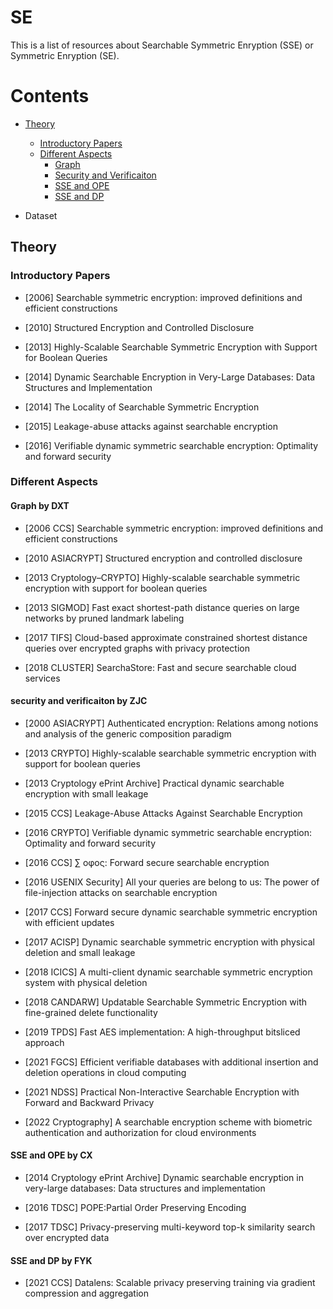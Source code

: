 # SE
This is a  list of resources about Searchable Symmetric Enryption (SSE) or Symmetric Enryption (SE).

# Contents
* [Theory](#theory)
  * [Introductory Papers](#introductory-papers)
  * [Different Aspects](#different-aspects)
    * [Graph](#graph-by-dxt)
    * [Security and Verificaiton](#security-and-verificaiton-by-zjc)
    * [SSE and OPE](#sse-and-ope-by-cx)
    * [SSE and DP](#sse-and-dp-by-fyk)
    
* Dataset

## Theory

### Introductory Papers

* [2006] Searchable symmetric encryption: improved definitions and efficient constructions

* [2010] Structured Encryption and Controlled Disclosure

* [2013] Highly-Scalable Searchable Symmetric Encryption with Support for Boolean Queries

* [2014] Dynamic Searchable Encryption in Very-Large Databases: Data Structures and Implementation

* [2014] The Locality of Searchable Symmetric Encryption
 
* [2015] Leakage-abuse attacks against searchable encryption

* [2016] Verifiable dynamic symmetric searchable encryption: Optimality and forward security

### Different Aspects

#### Graph by DXT

* [2006 CCS] Searchable symmetric encryption: improved definitions and efficient constructions

* [2010 ASIACRYPT] Structured encryption and controlled disclosure

* [2013 Cryptology–CRYPTO] Highly-scalable searchable symmetric encryption with support for boolean queries

* [2013 SIGMOD] Fast exact shortest-path distance queries on large networks by pruned landmark labeling

* [2017 TIFS] Cloud-based approximate constrained shortest distance queries over encrypted graphs with privacy protection

* [2018 CLUSTER] SearchaStore: Fast and secure searchable cloud services



#### security and verificaiton by ZJC
* [2000 ASIACRYPT] Authenticated encryption: Relations among notions and analysis of the generic composition paradigm

* [2013 CRYPTO] Highly-scalable searchable symmetric encryption with support for boolean queries

* [2013 Cryptology ePrint Archive] Practical dynamic searchable encryption with small leakage

* [2015 CCS] Leakage-Abuse Attacks Against Searchable Encryption

* [2016 CRYPTO] Verifiable dynamic symmetric searchable encryption: Optimality and forward security

* [2016 CCS] ∑ oφoς: Forward secure searchable encryption

* [2016 USENIX Security] All your queries are belong to us: The power of file-injection attacks on searchable encryption

* [2017 CCS] Forward secure dynamic searchable symmetric encryption with efficient updates

* [2017 ACISP] Dynamic searchable symmetric encryption with physical deletion and small leakage

* [2018 ICICS] A multi-client dynamic searchable symmetric encryption system with physical deletion

* [2018 CANDARW] Updatable Searchable Symmetric Encryption with fine-grained delete functionality

* [2019 TPDS] Fast AES implementation: A high-throughput bitsliced approach

* [2021 FGCS] Efficient verifiable databases with additional insertion and deletion operations in cloud computing

* [2021 NDSS] Practical Non-Interactive Searchable Encryption with Forward and Backward Privacy

* [2022 Cryptography] A searchable encryption scheme with biometric authentication and authorization for cloud environments


#### SSE and OPE by CX
* [2014 Cryptology ePrint Archive] Dynamic searchable encryption in very-large databases: Data structures and implementation

* [2016 TDSC] POPE:Partial Order Preserving Encoding

* [2017 TDSC] Privacy-preserving multi-keyword top-k similarity search over encrypted data


#### SSE and DP by FYK
* [2021 CCS] Datalens: Scalable privacy preserving training via gradient compression and aggregation


